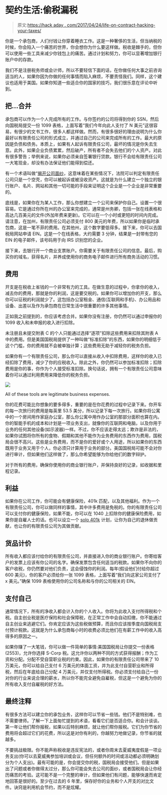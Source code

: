 # 契约生活:偷税漏税

> 原文:[https://hack aday . com/2017/04/24/life-on-contract-hacking-your-taxes/](https://hackaday.com/2017/04/24/life-on-contract-hacking-your-taxes/)

你是一个承包商，人们付钱让你穿着睡衣工作。这是一种奢侈的生活，但当纳税的时候，你会陷入一个痛苦的世界，你会想你为什么要这样做。税收是棘手的，但你可以使用一些工具来减少你钱包上的痛苦。通过计划和努力，你可以显著增加银行账户中的存款。

我们不是注册税务师或会计师，所以不要轻信下面的话，在你做任何大事之前咨询适当的人，如果你因为你做的任何事情而陷入麻烦，不要责怪我们。同样，这个建议也适用于美国。如果你知道一些适合你的国家的技巧，我们很乐意在评论中听到。

## 把…合并

承包商可以作为一个人完成所有的工作。与你签约的公司将得到你的 SSN，然后向国税局提交一份 1099 表格，上面写着“我们今年向此人支付了 N 美元”这很容易，有很少的文书工作，很多人都这样做。然而，有很多很好的理由说明为什么你最好以有限责任公司的形式成立，并通过自己的公司来完成所有的工作。最大的原因是负债和债务。本质上，如果有人起诉有限责任公司，最坏的情况是你失去生意。此外，如果企业负债累累，然后破产，所有者不会失去他们的个人资产。对此有很多警告；举例来说，如果你必须亲自签署银行贷款。银行不会给有限责任公司一大笔现金，却没有办法保证他们能得到偿还。

有一个术语叫做“[揭开公司面纱](http://www.nolo.com/legal-encyclopedia/personal-liability-piercing-corporate-veil-33006.html)，这意味着在某些情况下，法院可以判定有限责任公司只是一个空壳，你可以被起诉或被没收资产。这就是为什么建立一个独立的银行账户、名片、网站和其他一切可能的手段来证明这个企业是一个企业是非常重要的。

底线是，如果你在为某人工作，那么你想建立一个公司来保护你自己。设置一个很容易。它是通过你所在州的办公室来完成的，通常是州务卿，包括一张在线表格和高达几百美元的文件(外加年费来更新)。它可以在一个小时或更短的时间内完成。请注意，在加州，有限责任公司必须支付 800 美元的年费，所以如果你是临时承包商，这是一笔不菲的费用。在其他州，这个数字要低得多。接下来，你可以去国税局网站申请 EIN。这是一个在线表格，大约需要 3 分钟，结果是一封带有您的 EIN 的电子邮件，该号码用于向 IRS 识别您的企业。

接下来，去银行开一个商业支票账户。你需要关于有限责任公司的信息。最后，购买你的域名，获得名片，并养成使用你的商务电子邮件进行所有商务活动的习惯。

## 费用

开支是在税收上省钱的一个非常有力的工具。在做生意的过程中，你拿你的收入，减去你的费用，那就是你的利润，这是要交税的。如果你可以增加你的开支，那么你可以征税的利润就少了。这包括办公室租金、通信(互联网和手机)、办公用品和设备、出差以及作为承包商在日常生活中很重要的许多其他事情。

正如我之前提到的，你应该考虑合并。如果你没有注册，你仍然可以通过申报你的 1099 收入和未申报的收入进行扣除。

未注册且未提交附表 C 的个人只能通过选择“逐项”扣除这些费用来扣除其附表 A 中的费用。但是美国国税局提供了一种叫做“标准扣除”的东西，如果你的明细低于这个门槛，你的费用就不会被单独计算；这些费用无助于减轻你的税务负担。

如果你有一个有限责任公司，那么你可以直接从收入中扣除费用，这样你的收入已经扣除了费用，减少了你的应税收入。除此之外，你仍然可以参加标准扣除；扣除费用是你的事，你作为个人接受标准扣除。换句话说，拥有一个有限责任公司意味着你可以通过利用费用来降低你的税务负担。

![](../Images/25cbac37a24c447aaf19d3a948e4a4f5.png)

All of these tools are legitimate business expenses.

你的花费可能比你想象的要多得多，重要的是在你花费的过程中记录下来。你开车的每一次旅行的费用是每英里 53.5 美分，所以记录下每一次旅行。如果你将公寓中的一个房间用作家庭办公室，那么你公寓中用作办公室的那部分面积也算在内。你的智能手机的成本和计划是一项业务支出，就像你的互联网和电脑，以及你用于业务的任何其他设备(如示波器)一样。不过，你不应该走得太远；欺诈是非法的，如果你试图将你所有的食物、假期和其他不能作为业务费用的东西作为费用，国税局会很不高兴。这些是业务费用，而不是你的爱好或个人用途，所以如果你的东西既用于业务又用于个人，你必须只计算用于业务的部分。美国国税局可能不会对你进行审计，但如果他们这样做了，那么你希望能够为你给他们的数字辩护。

对于所有的费用，确保你使用你的商业银行账户，并保持良好的记录，如收据和里程记录。

## 利益

如果你在公司工作，你可能会有健康保险，401k 匹配，以及其他福利。作为一个有限责任公司，你可以做同样的事情，其中许多费用是免税的。你的有限责任公司可以支付你的健康保险，如果不能，你可以在 1040 上扣除你的健康保险费用，如果你是自雇人士的话。也可以设立一个 [solo 401k](https://www.irs.gov/retirement-plans/one-participant-401k-plans) 计划，让你为自己的退休做贡献，也让你的有限责任公司为其做贡献。

## 货品计价

所有收入都应该付给你的有限责任公司，并直接进入你的商业银行账户。你寄给客户的发票上应该有你公司的名字。确保发票包含任何适当的税款。如果你不向你的客户收税，你仍然要对他们负责，这会侵蚀你的利润。每年(假设他们付给你超过 600 美元)，你的客户必须给你一张 1099 表格，上面写着“我们向这家公司支付了 x 美元。”确保 1099 表格使用你的公司名称和与你的公司相关的 EIN。

## 支付自己

通常情况下，所有的净收入都会计入你的个人收入。你将为此收入支付所得税和个税。自主创业税是医疗保险和社会保障税，在正常工作中会自动扣缴，你不能通过自主创业来逃避它们。你肯定应该为这些税做预算，而且你应该按季度向国税局支付预计税款。这就是为什么承包商每小时的收费必须比他们在有薪工作中的收入高得多的原因之一。

如果你赚了一大笔钱，你可以做一件简单的事情:美国国税局让你提交一份表格(2553)，允许你选择 S-Corp 税。这允许你以两种不同的方式获得报酬；作为工资和分配。分配不受自营职业税的约束。因此，如果你的有限责任公司带来了 10 万美元，你可以给自己支付 6 万美元的体面工资，并为此支付自营职业和所得税，然后在年底给自己分配 4 万美元，并仅支付所得税。你必须支付给自己一份对你的行业来说合理的薪水，所以你不能完全避免自雇税，但这是一个避免为你的所有收入支付自雇税的好方法。

## 最终注释

有很多方法可以建立你的承包业务，这样你可以节省一些钱。他们不是特别难，也不需要律师。了解一下上面匆忙提到的术语，看看它们是否适合你。和会计谈谈。第一年让他们帮你报税，如果以后特别麻烦，就让他们帮你报税。它们为你节省的费用将会超过它们的花费，所以这是对你有利的，你越努力地做记录，你节省的就越多。

不要挑战极限。你不能声称税收是违反宪法的，或者你周末去夏威夷度假是一项业务支出(你可以去夏威夷参加培训或会议，但任何额外的时间或活动都必须明确划分为个人支出)。最有可能的是，你会提交你的税，国税局会接受他们。但是如果出了问题或者你做得太过分，那么你可能会失去公司的面纱，或者国税局会让你经历痛苦的考验。这可能不是一个完整的审计，但如果他们有问题，能够快速而肯定地回答是很好的。至少在过去的 6 年里，保存好你的业务和个人开支的对比文件。诀窍是利用机会节约，而不是炫耀。